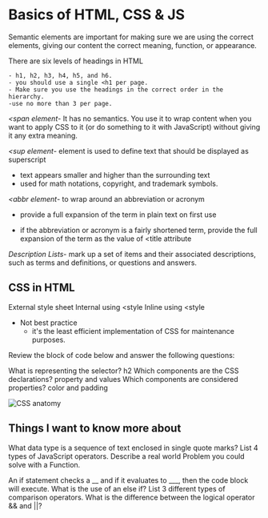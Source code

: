 # Basics of HTML, CSS & JS

Semantic elements are important for making sure we are using the correct elements, giving our content the correct meaning, function, or appearance.

There are six levels of headings in HTML

    - h1, h2, h3, h4, h5, and h6.
    - you should use a single <h1 per page.
    - Make sure you use the headings in the correct order in the hierarchy.
    -use no more than 3 per page.

*<span element*- It has no semantics. You use it to wrap content when you want to apply CSS to it (or do something to it with JavaScript) without giving it any extra meaning.

*<sup element*- element is used to define text that should be displayed as superscript
-  text appears smaller and higher than the surrounding text 
- used for math notations, copyright, and trademark symbols.

*<abbr element*- to wrap around an abbreviation or acronym

- provide a full expansion of the term in plain text on first use

- if the abbreviation or acronym is a fairly shortened term, provide the full expansion of the term as the value of <title attribute

*Description Lists*- mark up a set of items and their associated descriptions, such as terms and definitions, or questions and answers.

## CSS in HTML

External style sheet
Internal using <style
Inline using <style
- Not best practice
    - it's the least efficient implementation of CSS for maintenance purposes.

Review the block of code below and answer the following questions:

What is representing the selector? h2
Which components are the CSS declarations? property and values
Which components are considered properties? color and padding

![CSS anatomy](https://ironion.com/wp-content/uploads/2015/06/cssanatomy2.png)

## Things I want to know more about

What data type is a sequence of text enclosed in single quote marks?
List 4 types of JavaScript operators.
Describe a real world Problem you could solve with a Function.

An if statement checks a __ and if it evaluates to ___, then the code block will execute.
What is the use of an else if?
List 3 different types of comparison operators.
What is the difference between the logical operator && and ||?
